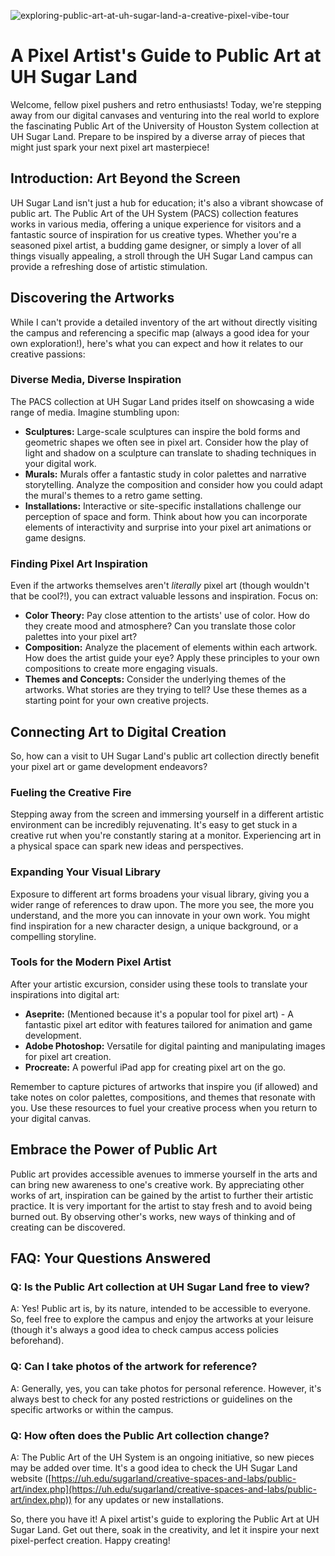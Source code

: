 ![exploring-public-art-at-uh-sugar-land-a-creative-pixel-vibe-tour](https://images.pexels.com/photos/31389994/pexels-photo-31389994.jpeg?auto=compress&cs=tinysrgb&fit=crop&h=627&w=1200)

# A Pixel Artist's Guide to Public Art at UH Sugar Land

Welcome, fellow pixel pushers and retro enthusiasts! Today, we're stepping away from our digital canvases and venturing into the real world to explore the fascinating Public Art of the University of Houston System collection at UH Sugar Land. Prepare to be inspired by a diverse array of pieces that might just spark your next pixel art masterpiece!

## Introduction: Art Beyond the Screen

UH Sugar Land isn't just a hub for education; it's also a vibrant showcase of public art. The Public Art of the UH System (PACS) collection features works in various media, offering a unique experience for visitors and a fantastic source of inspiration for us creative types. Whether you're a seasoned pixel artist, a budding game designer, or simply a lover of all things visually appealing, a stroll through the UH Sugar Land campus can provide a refreshing dose of artistic stimulation.

## Discovering the Artworks

While I can't provide a detailed inventory of the art without directly visiting the campus and referencing a specific map (always a good idea for your own exploration!), here's what you can expect and how it relates to our creative passions:

### Diverse Media, Diverse Inspiration

The PACS collection at UH Sugar Land prides itself on showcasing a wide range of media. Imagine stumbling upon:

*   **Sculptures:** Large-scale sculptures can inspire the bold forms and geometric shapes we often see in pixel art. Consider how the play of light and shadow on a sculpture can translate to shading techniques in your digital work.
*   **Murals:** Murals offer a fantastic study in color palettes and narrative storytelling. Analyze the composition and consider how you could adapt the mural's themes to a retro game setting.
*   **Installations:** Interactive or site-specific installations challenge our perception of space and form. Think about how you can incorporate elements of interactivity and surprise into your pixel art animations or game designs.

### Finding Pixel Art Inspiration

Even if the artworks themselves aren't *literally* pixel art (though wouldn't that be cool?!), you can extract valuable lessons and inspiration. Focus on:

*   **Color Theory:** Pay close attention to the artists' use of color. How do they create mood and atmosphere? Can you translate those color palettes into your pixel art?
*   **Composition:** Analyze the placement of elements within each artwork. How does the artist guide your eye? Apply these principles to your own compositions to create more engaging visuals.
*   **Themes and Concepts:** Consider the underlying themes of the artworks. What stories are they trying to tell? Use these themes as a starting point for your own creative projects.

## Connecting Art to Digital Creation

So, how can a visit to UH Sugar Land's public art collection directly benefit your pixel art or game development endeavors?

### Fueling the Creative Fire

Stepping away from the screen and immersing yourself in a different artistic environment can be incredibly rejuvenating. It's easy to get stuck in a creative rut when you're constantly staring at a monitor. Experiencing art in a physical space can spark new ideas and perspectives.

### Expanding Your Visual Library

Exposure to different art forms broadens your visual library, giving you a wider range of references to draw upon. The more you see, the more you understand, and the more you can innovate in your own work. You might find inspiration for a new character design, a unique background, or a compelling storyline.

### Tools for the Modern Pixel Artist

After your artistic excursion, consider using these tools to translate your inspirations into digital art:

*   **Aseprite:** (Mentioned because it's a popular tool for pixel art) - A fantastic pixel art editor with features tailored for animation and game development.
*   **Adobe Photoshop:** Versatile for digital painting and manipulating images for pixel art creation.
*   **Procreate:** A powerful iPad app for creating pixel art on the go.

Remember to capture pictures of artworks that inspire you (if allowed) and take notes on color palettes, compositions, and themes that resonate with you. Use these resources to fuel your creative process when you return to your digital canvas.

## Embrace the Power of Public Art

Public art provides accessible avenues to immerse yourself in the arts and can bring new awareness to one's creative work. By appreciating other works of art, inspiration can be gained by the artist to further their artistic practice. It is very important for the artist to stay fresh and to avoid being burned out. By observing other's works, new ways of thinking and of creating can be discovered.

## FAQ: Your Questions Answered

### Q: Is the Public Art collection at UH Sugar Land free to view?

A: Yes! Public art is, by its nature, intended to be accessible to everyone. So, feel free to explore the campus and enjoy the artworks at your leisure (though it's always a good idea to check campus access policies beforehand).

### Q: Can I take photos of the artwork for reference?

A: Generally, yes, you can take photos for personal reference. However, it's always best to check for any posted restrictions or guidelines on the specific artworks or within the campus.

### Q: How often does the Public Art collection change?

A: The Public Art of the UH System is an ongoing initiative, so new pieces may be added over time. It's a good idea to check the UH Sugar Land website ([https://uh.edu/sugarland/creative-spaces-and-labs/public-art/index.php](https://uh.edu/sugarland/creative-spaces-and-labs/public-art/index.php)) for any updates or new installations.

So, there you have it! A pixel artist's guide to exploring the Public Art at UH Sugar Land. Get out there, soak in the creativity, and let it inspire your next pixel-perfect creation. Happy creating!

